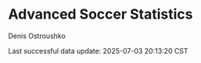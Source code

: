 # Advanced Soccer Statistics
Denis Ostroushko

<!-- gfm -->

Last successful data update: 2025-07-03 20:13:20 CST
